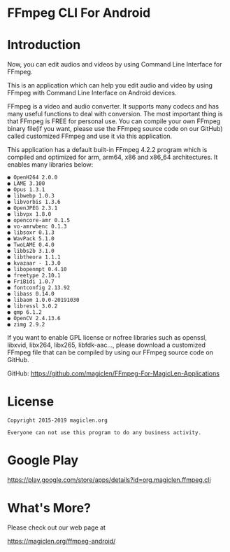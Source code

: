 FFmpeg CLI For Android
=================================

# Introduction

Now, you can edit audios and videos by using Command Line Interface for FFmpeg.

This is an application which can help you edit audio and video by using FFmpeg with Command Line Interface on Android devices.

FFmpeg is a video and audio converter. It supports many codecs and has many useful functions to deal with conversion. The most important thing is that FFmpeg is FREE for personal use. You can compile your own FFmpeg binary file(if you want, please use the FFmpeg source code on our GitHub) called customized FFmpeg and use it via this application.

This application has a default built-in FFmpeg 4.2.2 program which is compiled and optimized for arm, arm64, x86 and x86_64 architectures. It enables many libraries below:

    ● OpenH264 2.0.0
    ● LAME 3.100
    ● Opus 1.3.1
    ● libwebp 1.0.3
    ● libvorbis 1.3.6
    ● OpenJPEG 2.3.1
    ● libvpx 1.8.0
    ● opencore-amr 0.1.5
    ● vo-amrwbenc 0.1.3
    ● libsoxr 0.1.3
    ● WavPack 5.1.0
    ● TwoLAME 0.4.0
    ● libbs2b 3.1.0
    ● libtheora 1.1.1
    ● kvazaar - 1.3.0
    ● libopenmpt 0.4.10
    ● freetype 2.10.1
    ● FriBidi 1.0.7
    ● fontconfig 2.13.92
    ● libass 0.14.0
    ● libaom 1.0.0-20191030
    ● libressl 3.0.2
    ● gmp 6.1.2
    ● OpenCV 2.4.13.6
    ● zimg 2.9.2

If you want to enable GPL license or nofree libraries such as openssl, libxvid, libx264, libx265, libfdk-aac..., please download a customized FFmpeg file that can be compiled by using our FFmpeg source code on GitHub.

GitHub: https://github.com/magiclen/FFmpeg-For-MagicLen-Applications

# License

    Copyright 2015-2019 magiclen.org

    Everyone can not use this program to do any business activity.

# Google Play

https://play.google.com/store/apps/details?id=org.magiclen.ffmpeg.cli

# What's More?

Please check out our web page at

https://magiclen.org/ffmpeg-android/
